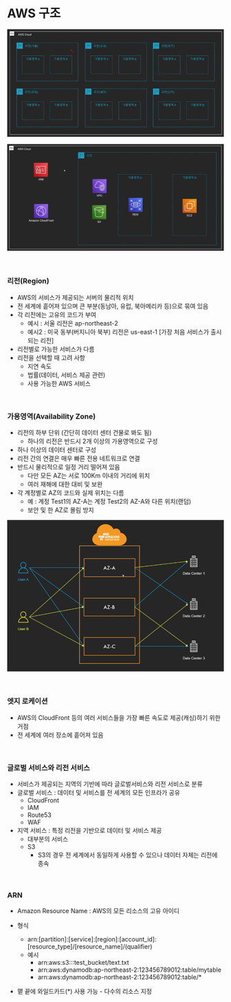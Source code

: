 # AWS 구조

![](./images/AWS의구조.png)

![](./images/AWS의구조2.png)

<br>

### 리전(Region)

* AWS의 서비스가 제공되는 서버의 물리적 위치
* 전 세계에 흩어져 있으며 큰 부분(동남아, 유럽, 북아메리카 등)으로 묶여 있음
* 각 리전에는 고유의 코드가 부여
  * 예시 : 서울 리전은 ap-northeast-2
  * 예시2 : 미국 동부(버지니아 북부) 리전은 us-east-1 [가장 처음 서비스가 출시되는 리전]
* 리전별로 가능한 서비스가 다름
* 리전을 선택할 때 고려 사항
  * 지연 속도
  * 법률(데이터, 서비스 제공 관련)
  * 사용 가능한 AWS 서비스



<br>

### 가용영역(Availability Zone)

* 리전의 하부 단위 (간단히 데이터 센터 건물로 봐도 됨)
  * 하나의 리전은 반드시 2개 이상의 가용영역으로 구성
* 하나 이상의 데이터 센터로 구성
* 리전 간의 연결은 매우 빠른 전용 네트워크로 연결
* 반드시 물리적으로 일정 거리 떨어져 있음
  * 다만 모든 AZ는 서로 100Km 이내의 거리에 위치
  * 여러 재해에 대한 대비 및 보완
* 각 계정별로 AZ의 코드와 실제 위치는 다름
  * 예 : 계정 Test1의 AZ-A는 계정 Test2의 AZ-A와 다른 위치(랜덤)
  * 보안 및 한 AZ로 몰림 방지

![](./images/가용영역코드와실제위치관계.png)

<br>

### 엣지 로케이션

* AWS의 CloudFront 등의 여러 서비스들을 가장 빠른 속도로 제공(캐싱)하기 위한 거점
* 전 세계에 여러 장소에 흩어져 있음

<br>

### 글로벌 서비스와 리전 서비스

* 서비스가 제공되는 지역의 기반에 따라 글로벌서비스와 리전 서비스로 분류
* 글로벌 서비스 : 데이터 및 서비스를 전 세계의 모든 인프라가 공유
  * CloudFront
  * IAM
  * Route53
  * WAF
* 지역 서비스 : 특정 리전을 기반으로 데이터 및 서비스 제공
  * 대부분의 서비스
  * S3
    * S3의 경우 전 세계에서 동일하게 사용할 수 있으나 데이터 자체는 리전에 종속

<br>

### ARN

* Amazon Resource Name : AWS의 모든 리소스의 고유 아이디
* 형식
  * arn:[partition]:[service]:[region]:[account_id]:[resource_type]/[resource_name]/(qualifier)
  * 예시
    * arn:aws:s3:::test_bucket/text.txt
    * arn:aws:dynamodb:ap-northeast-2:123456789012:table/mytable
    * arn:aws:dynamodb:ap-northeast-2:123456789012:table/*

* 맽 끝에 와일드카드(*) 사용 가능 - 다수의 리소스 지정